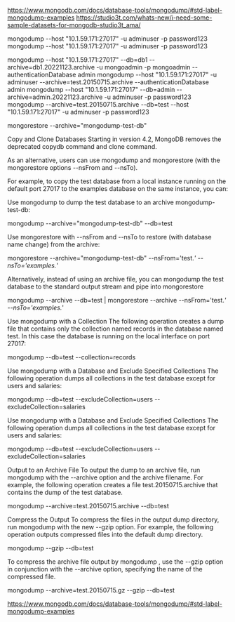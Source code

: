https://www.mongodb.com/docs/database-tools/mongodump/#std-label-mongodump-examples
https://studio3t.com/whats-new/i-need-some-sample-datasets-for-mongodb-studio3t_ama/

mongodump --host "10.1.59.171:27017" -u adminuser -p password123
mongodump --host "10.1.59.171:27017" -u adminuser -p password123

mongodump --host "10.1.59.171:27017" --db=db1 --archive=db1.20221123.archive -u mongoadmin -p mongoadmin --authenticationDatabase admin
mongodump --host "10.1.59.171:27017" -u adminuser --archive=test.20150715.archive --authenticationDatabase admin
mongodump --host "10.1.59.171:27017" --db=admin --archive=admin.20221123.archive -u adminuser -p password123
mongodump --archive=test.20150715.archive --db=test --host "10.1.59.171:27017" -u adminuser -p password123

mongorestore --archive="mongodump-test-db" 

Copy and Clone Databases
Starting in version 4.2, MongoDB removes the deprecated copydb command and clone command.

As an alternative, users can use 
mongodump
 and mongorestore (with the mongorestore options --nsFrom and --nsTo).

For example, to copy the test database from a local instance running on the default port 27017 to the examples database on the same instance, you can:

Use 
mongodump
 to dump the test database to an archive mongodump-test-db:

mongodump --archive="mongodump-test-db" --db=test

Use mongorestore with --nsFrom and --nsTo to restore (with database name change) from the archive:

mongorestore --archive="mongodump-test-db" --nsFrom='test.*' --nsTo='examples.*'

Alternatively, instead of using an archive file, you can 
mongodump
 the test database to the standard output stream and pipe into mongorestore

mongodump --archive --db=test | mongorestore --archive  --nsFrom='test.*' --nsTo='examples.*'


Use mongodump with a Collection
The following operation creates a dump file that contains only the collection named records in the database named test. In this case the database is running on the local interface on port 27017:

mongodump  --db=test --collection=records

Use mongodump with a Database and Exclude Specified Collections
The following operation dumps all collections in the test database except for users and salaries:

mongodump  --db=test --excludeCollection=users --excludeCollection=salaries

Use mongodump with a Database and Exclude Specified Collections
The following operation dumps all collections in the test database except for users and salaries:

mongodump  --db=test --excludeCollection=users --excludeCollection=salaries


Output to an Archive File
To output the dump to an archive file, run 
mongodump
 with the --archive option and the archive filename. For example, the following operation creates a file test.20150715.archive that contains the dump of the test database.

mongodump --archive=test.20150715.archive --db=test

Compress the Output
To compress the files in the output dump directory, run 
mongodump
 with the new --gzip option. For example, the following operation outputs compressed files into the default dump directory.

mongodump --gzip --db=test

To compress the archive file output by 
mongodump
, use the --gzip option in conjunction with the 
--archive
 option, specifying the name of the compressed file.

mongodump --archive=test.20150715.gz --gzip --db=test

https://www.mongodb.com/docs/database-tools/mongodump/#std-label-mongodump-examples